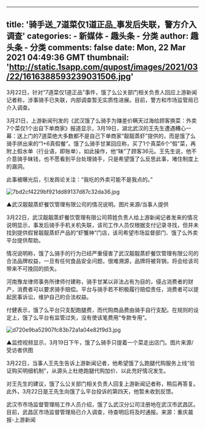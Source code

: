 
---
title: '骑手送_7道菜仅1道正品_事发后失联，警方介入调查'
categories: 
    - 新媒体
    - 趣头条 - 分类
author: 趣头条 - 分类
comments: false
date: Mon, 22 Mar 2021 04:49:36 GMT
thumbnail: 'http://static.1sapp.com/qupost/images/2021/03/22/1616388593239031506.jpg'
---

<div>   
<p>3月22日，针对“7道菜仅1道正品”事件，饿了么公关部门相关负责人回应上游新闻记者称，涉事骑手已失联，内部调查暂无实质性进展。目前，警方和市场监管局已介入调查。</p><p>3月21日，上游新闻刊发的《武汉饿了么骑手为赚差价瞒天过海给顾客换菜：外卖7个菜仅1个出自下单商家》报道显示，3月19日，湖北武汉的王先生遭遇糟心一幕：送上门的7道菜绝大多数都不是自己下单商家“靓靓蒸虾”提供的，而是饿了么骑手拼出来的“1+6真假餐”。饿了么骑手甘某回应称，买了1个真菜6个“假”菜，再附上假水单（行业语，即账单），如此操作，他“昧”了顾客36元。王先生说，他不介意骑手昧钱，也不愿看到平台处理骑手，只是希望饿了么反思此事，堵住制度上的漏洞。</p><p>此事被曝光后，引发舆论关注：“我吃的外卖可能不是我点的。”</p><p><img src="http://static.1sapp.com/qupost/images/2021/03/22/1616388593239031506.jpg" data-size="392,750" alt="7bd2cf4229bf921dd89137d87c32da36.jpg" referrerpolicy="no-referrer"></p><p>▲武汉靓靓蒸虾餐饮管理有限公司的情况说明。图片来源/当事人提供</p><p>3月22日，武汉靓靓蒸虾餐饮管理有限公司蒋姓负责人给上游新闻记者发来的情况说明显示，事发后骑手手机关机失联，该司工作人员仅根据支付记录寻找，但并未找到提供假冒靓靓蒸虾产品的“虾蟹神”门店，该司希望市场监督部门、饿了么外卖平台提供帮助。</p><p>情况说明称，饿了么骑手的行为已经严重侵害了武汉靓靓蒸虾餐饮管理有限公司的合法品牌权益，一旦有任何食品安全问题，很难溯源，品牌将被背锅，将会给该司带来不可挽回的损失。</p><p>河南豫龙律师事务所律师付建称，骑手甘某以非法占有为目的，侵占消费者的财产，消费者可以要求骑手赔偿。平台与骑手若不积极履行赔偿责任，消费者可以提起民事诉讼，维护自己的合法权益。</p><p>付健表示，饿了么平台只支配跑腿费，而代购商品费由骑手自行支配。在规则的设定上，饿了么平台有监管过失，没有使该笔费用“专款专用”。</p><p><img src="http://static.1sapp.com/qupost/images/2021/03/22/1616388593061793525.jpg" data-size="750,495" alt="d720e9ba52907fc83b72a1a04e82f9d3.jpg" referrerpolicy="no-referrer"></p><p>▲监控视频显示，3月19日下午，饿了么骑手只提着一个菜走出店门。图片来源/受访者供图</p><p>3月22日，当事人王先生告诉上游新闻记者，他希望饿了么跑腿代购服务上线“验证购买明细机制”，从源头上杜绝跑腿代购加价、以此充好情况发生。</p><p>对王先生的建议，饿了么公关部门相关负责人回复上游新闻记者称，稍后再答复。此外，3月22日是王先生向饿了么平台投诉的第四天，他暂未收到反馈。</p><p>武汉市市场监督管理局工作人员介绍，饿了么武汉分公司注册地在武汉市武昌区。目前，武昌区市场监督管理局已介入调查，待查明后将及时通报。来源：重庆晨报-上游新闻</p>  
</div>
            